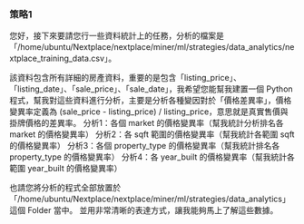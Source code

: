 ### 策略1

您好，接下來要請您行一些資料統計上的任務，分析的檔案是「/home/ubuntu/Nextplace/nextplace/miner/ml/strategies/data_analytics/nextplace_training_data.csv」。

該資料包含所有詳細的房產資料，重要的是包含「listing_price」、「listing_date」、「sale_price」、「sale_date」，我希望您能幫我建置一個 Python 程式，幫我對這些資料進行分析，主要是分析各種變因對於「價格差異率」，價格變異率定義為 (sale_price - listing_price) / listing_price，意思就是真實售價與掛牌價格的差異率。
分析1：各個 market 的價格變異率（幫我統計分析排名各 market 的價格變異率）
分析2：各 sqft 範圍的價格變異率（幫我統計各範圍 sqft 的價格變異率）
分析3：各個 property_type 的價格變異率（幫我統計排名各 property_type 的價格變異率）
分析4：各 year_built 的價格變異率（幫我統計各範圍 year_built 的價格變異率）

也請您將分析的程式全部放置於「/home/ubuntu/Nextplace/nextplace/miner/ml/strategies/data_analytics」這個 Folder 當中。
並用非常清晰的表達方式，讓我能夠馬上了解這些數據。